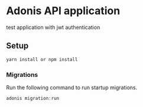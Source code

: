 # Adonis API application

test application with jwt authentication

## Setup

```bash
yarn install or npm install
```

### Migrations

Run the following command to run startup migrations.

```js
adonis migration:run
```
